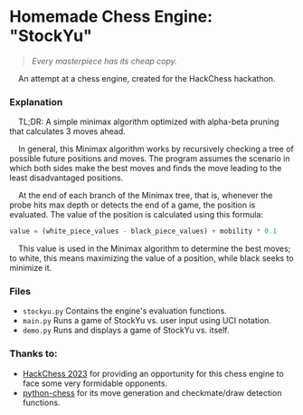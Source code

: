 # Homemade Chess Engine: "StockYu"
> *Every masterpiece has its cheap copy.*

&nbsp;&nbsp;&nbsp;&nbsp;An attempt at a chess engine, created for the HackChess hackathon. 

### Explanation
&nbsp;&nbsp;&nbsp;&nbsp;TL;DR: A simple minimax algorithm optimized with alpha-beta pruning that calculates 3 moves ahead. 

&nbsp;&nbsp;&nbsp;&nbsp;In general, this Minimax algorithm works by recursively checking a tree of possible future positions and moves. The program assumes the scenario in which both sides make the best moves and finds the move leading to the least disadvantaged positions. 

&nbsp;&nbsp;&nbsp;&nbsp;At the end of each branch of the Minimax tree, that is, whenever the probe hits max depth or detects the end of a game, the position is evaluated. The value of the position is calculated using this formula: 
```py
value = (white_piece_values - black_piece_values) + mobility * 0.1
```
&nbsp;&nbsp;&nbsp;&nbsp;This value is used in the Minimax algorithm to determine the best moves; to white, this means maximizing the value of a position, while black seeks to minimize it. 

### Files
- `stockyu.py` Contains the engine's evaluation functions.
- `main.py` Runs a game of StockYu vs. user input using UCI notation.
- `demo.py` Runs and displays a game of StockYu vs. itself. 

### Thanks to: 
- [HackChess 2023](https://hackchess.devpost.com/) for providing an opportunity for this chess engine to face some very formidable opponents. 
- [python-chess](https://github.com/niklasf/python-chess) for its move generation and checkmate/draw detection functions. 
